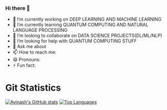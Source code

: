 ### Hi there 👋

- 🔭 I’m currently working on DEEP LEARNING  AND MACHINE LEARNING
- 🌱 I’m currently learning QUANTUM COMPUTING AND NATURAL LANGUAGE PROCESSING
- 👯 I’m looking to collaborate on DATA SCIENCE PROJECTS(DL/ML/NLP)
- 🤔 I’m looking for help with QUANTUM COMPUTING STUFF
- 💬 Ask me about 
- 📫 How to reach me: 
- 😄 Pronouns: 
- ⚡ Fun fact: 



# Git Statistics

[![Avinash's GitHub stats](https://github-readme-stats.vercel.app/api?username=AVI18794&count_private=true&show_icons=true&theme=dark)](https://github.com/AVI18794/github-readme-stats) [![Top Languages](https://github-readme-stats.vercel.app/api/top-langs/?username=AVI18794&layout=compact&langs_count=10)](https://github.com/AVI18794/github-readme-stats&width=100%)
